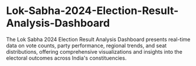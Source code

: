 # Lok-Sabha-2024-Election-Result-Analysis-Dashboard
The Lok Sabha 2024 Election Result Analysis Dashboard presents real-time data on vote counts, party performance, regional trends, and seat distributions, offering comprehensive visualizations and insights into the electoral outcomes across India's constituencies.
